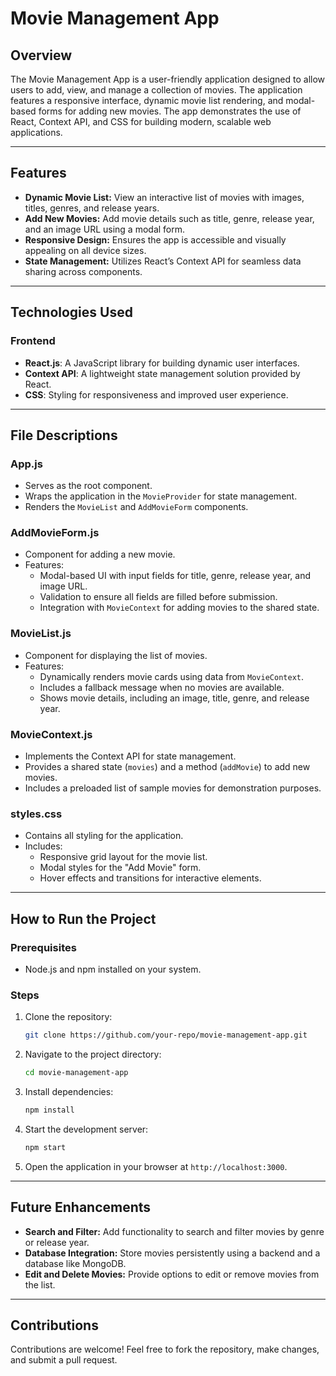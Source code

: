 # **Movie Management App**

## **Overview**
The Movie Management App is a user-friendly application designed to allow users to add, view, and manage a collection of movies. The application features a responsive interface, dynamic movie list rendering, and modal-based forms for adding new movies. The app demonstrates the use of React, Context API, and CSS for building modern, scalable web applications.

---

## **Features**
- **Dynamic Movie List:** View an interactive list of movies with images, titles, genres, and release years.
- **Add New Movies:** Add movie details such as title, genre, release year, and an image URL using a modal form.
- **Responsive Design:** Ensures the app is accessible and visually appealing on all device sizes.
- **State Management:** Utilizes React’s Context API for seamless data sharing across components.

---

## **Technologies Used**

### **Frontend**
- **React.js**: A JavaScript library for building dynamic user interfaces.
- **Context API**: A lightweight state management solution provided by React.
- **CSS**: Styling for responsiveness and improved user experience.

---

## **File Descriptions**

### **App.js**
- Serves as the root component.
- Wraps the application in the `MovieProvider` for state management.
- Renders the `MovieList` and `AddMovieForm` components.

### **AddMovieForm.js**
- Component for adding a new movie.
- Features:
  - Modal-based UI with input fields for title, genre, release year, and image URL.
  - Validation to ensure all fields are filled before submission.
  - Integration with `MovieContext` for adding movies to the shared state.

### **MovieList.js**
- Component for displaying the list of movies.
- Features:
  - Dynamically renders movie cards using data from `MovieContext`.
  - Includes a fallback message when no movies are available.
  - Shows movie details, including an image, title, genre, and release year.

### **MovieContext.js**
- Implements the Context API for state management.
- Provides a shared state (`movies`) and a method (`addMovie`) to add new movies.
- Includes a preloaded list of sample movies for demonstration purposes.

### **styles.css**
- Contains all styling for the application.
- Includes:
  - Responsive grid layout for the movie list.
  - Modal styles for the "Add Movie" form.
  - Hover effects and transitions for interactive elements.

---

## **How to Run the Project**

### **Prerequisites**
- Node.js and npm installed on your system.

### **Steps**
1. Clone the repository:
   ```bash
   git clone https://github.com/your-repo/movie-management-app.git
   ```
2. Navigate to the project directory:
   ```bash
   cd movie-management-app
   ```
3. Install dependencies:
   ```bash
   npm install
   ```
4. Start the development server:
   ```bash
   npm start
   ```
5. Open the application in your browser at `http://localhost:3000`.

---

## **Future Enhancements**
- **Search and Filter:** Add functionality to search and filter movies by genre or release year.
- **Database Integration:** Store movies persistently using a backend and a database like MongoDB.
- **Edit and Delete Movies:** Provide options to edit or remove movies from the list.

---

## **Contributions**
Contributions are welcome! Feel free to fork the repository, make changes, and submit a pull request.


